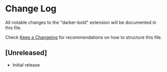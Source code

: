 # Change Log

All notable changes to the "darker-bold" extension will be documented in this file.

Check [Keep a Changelog](http://keepachangelog.com/) for recommendations on how to structure this file.

## [Unreleased]

- Initial release
